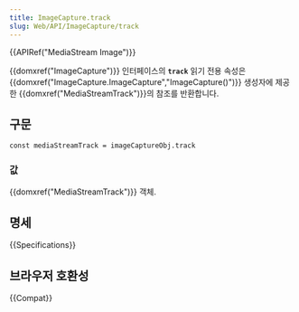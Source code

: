 ```yaml
---
title: ImageCapture.track
slug: Web/API/ImageCapture/track
---
```

{{APIRef("MediaStream Image")}}

{{domxref("ImageCapture")}} 인터페이스의 **`track`** 읽기 전용 속성은 {{domxref("ImageCapture.ImageCapture","ImageCapture()")}} 생성자에 제공한 {{domxref("MediaStreamTrack")}}의 참조를 반환합니다.

## 구문

    const mediaStreamTrack = imageCaptureObj.track

### 값

{{domxref("MediaStreamTrack")}} 객체.

## 명세

{{Specifications}}

## 브라우저 호환성

{{Compat}}
